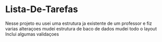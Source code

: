 # Lista-De-Tarefas
Nesse projeto eu usei uma estrutura ja existente de um professor e  fiz varias alteraçoes 
mudei estrutura de baco de dados
mudei todo o layout
Inclui algumas validaçoes
